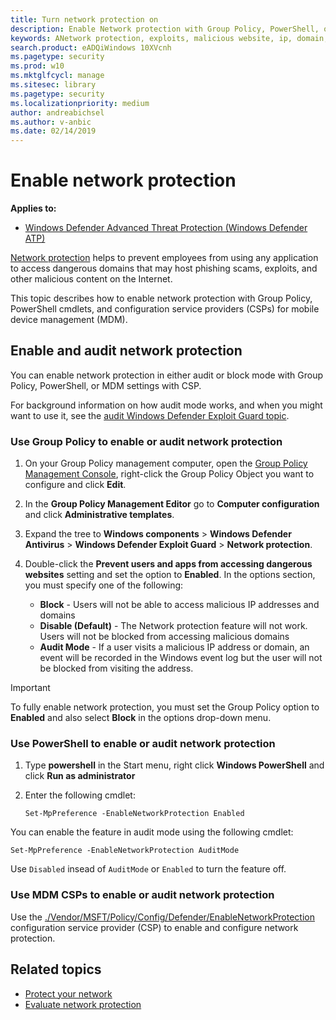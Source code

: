 ```yaml
---
title: Turn network protection on
description: Enable Network protection with Group Policy, PowerShell, or MDM CSPs
keywords: ANetwork protection, exploits, malicious website, ip, domain, domains, enable, turn on
search.product: eADQiWindows 10XVcnh
ms.pagetype: security
ms.prod: w10
ms.mktglfcycl: manage
ms.sitesec: library
ms.pagetype: security
ms.localizationpriority: medium
author: andreabichsel
ms.author: v-anbic
ms.date: 02/14/2019
---
```


# Enable network protection

**Applies to:**

- [Windows Defender Advanced Threat Protection (Windows Defender ATP)](https://go.microsoft.com/fwlink/p/?linkid=2069559)

[Network protection](network-protection-exploit-guard.md) helps to prevent employees from using any application to access dangerous domains that may host phishing scams, exploits, and other malicious content on the Internet.

This topic describes how to enable network protection with Group Policy, PowerShell cmdlets, and configuration service providers (CSPs) for mobile device management (MDM).

## Enable and audit network protection

You can enable network protection in either audit or block mode with Group Policy, PowerShell, or MDM settings with CSP.

For background information on how audit mode works, and when you might want to use it, see the [audit Windows Defender Exploit Guard topic](audit-windows-defender-exploit-guard.md).

### Use Group Policy to enable or audit network protection

1.  On your Group Policy management computer, open the [Group Policy Management Console](https://technet.microsoft.com/library/cc731212.aspx), right-click the Group Policy Object you want to configure and click **Edit**.

2.  In the **Group Policy Management Editor** go to **Computer configuration** and click **Administrative templates**.

3.  Expand the tree to **Windows components** > **Windows Defender Antivirus** > **Windows Defender Exploit Guard** > **Network protection**.

4. Double-click the **Prevent users and apps from accessing dangerous websites** setting and set the option to **Enabled**. In the options section, you must specify one of the following:
    - **Block** - Users will not be able to access malicious IP addresses and domains
    - **Disable (Default)** - The Network protection feature will not work. Users will not be blocked from accessing malicious domains
    - **Audit Mode** - If a user visits a malicious IP address or domain, an event will be recorded in the Windows event log but the user will not be blocked from visiting the address.


>[!IMPORTANT]
>To fully enable network protection, you must set the Group Policy option to **Enabled** and also select **Block** in the options drop-down menu.

 ### Use PowerShell to enable or audit network protection

1. Type **powershell** in the Start menu, right click **Windows PowerShell** and click **Run as administrator**
2. Enter the following cmdlet:

    ```
    Set-MpPreference -EnableNetworkProtection Enabled
    ```

You can enable the feature in audit mode using the following cmdlet:

```
Set-MpPreference -EnableNetworkProtection AuditMode
```

Use `Disabled` insead of `AuditMode` or `Enabled` to turn the feature off.


### Use MDM CSPs to enable or audit network protection

Use the [./Vendor/MSFT/Policy/Config/Defender/EnableNetworkProtection](https://docs.microsoft.com/windows/client-management/mdm/policy-csp-defender#defender-enablenetworkprotection) configuration service provider (CSP) to enable and configure network protection.


## Related topics

- [Protect your network](network-protection-exploit-guard.md)
- [Evaluate network protection](evaluate-network-protection.md)
